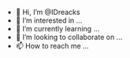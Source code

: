 - 👋 Hi, I’m @IDreacks
- 👀 I’m interested in ...
- 🌱 I’m currently learning ...
- 💞️ I’m looking to collaborate on ...
- 📫 How to reach me ...

<!---
IDreacks/IDreacks is a ✨ special ✨ repository because its `README.md` (this file) appears on your GitHub profile.
You can click the Preview link to take a look at your changes.
--->
